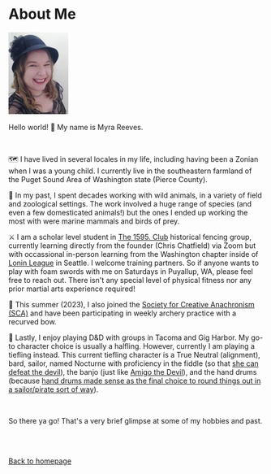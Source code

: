 # About Me

![This is a photo of myself](GitHub1.jpg)

Hello world! :wave: My name is Myra Reeves.

<br>

🗺️ I have lived in several locales in my life, including having been a Zonian when I was a young child.  I currently live in the southeastern farmland of the Puget Sound Area of Washington state (Pierce County).

🐾 In my past, I spent decades working with wild animals, in a variety of field and zoological settings.  The work involved a huge range of species (and even a few domesticated animals!) but the ones I ended up working the most with were marine mammals and birds of prey.

⚔️  I am a scholar level student in [The 1595. Club](https://www.the1595club.com/) historical fencing group, currently learning directly from the founder (Chris Chatfield) via Zoom but with occassional in-person learning from the Washington chapter inside of [Lonin League](https://www.lonin.org/) in Seattle.  I welcome training partners. So if anyone wants to play with foam swords with me on Saturdays in Puyallup, WA, please feel free to reach out.  There isn't any special level of physical fitness nor any prior martial arts experience required!

🏹  This summer (2023), I also joined the [Society for Creative Anachronism (SCA)](https://www.sca.org/new-to-the-sca/) and have been participating in weekly archery practice with a recurved bow.

🎲 Lastly, I enjoy playing D&D with groups in Tacoma and Gig Harbor.  My go-to character choice is usually a halfling.  However, currently I am playing a tiefling instead. This current tiefling character is a True Neutral (alignment), bard, sailor, named Nocturne with proficiency in the fiddle (so that [she can defeat the devil](https://www.youtube.com/watch?v=sh7BZf7D5Bw)), the banjo (just like [Amigo the Devil](https://www.youtube.com/watch?v=KYDQWED6fKw)), and the hand drums (because [hand drums made sense as the final choice to round things out in a sailor/pirate sort of way](https://www.youtube.com/watch?v=nMOyOlmBYCU)).

<br>

So there ya go!  That's a very brief glimpse at some of my hobbies and past.

<br>

<br>

[Back to homepage](/README.md)
